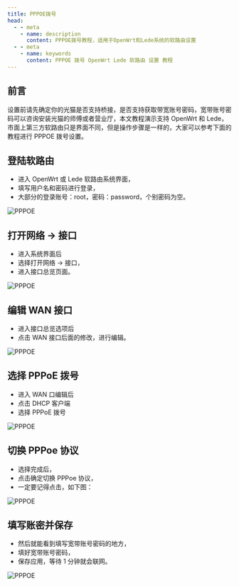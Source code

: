 ```yaml
---
title: PPPOE拨号
head:
  - - meta
    - name: description
      content: PPPOE拨号教程，适用于OpenWrt和Lede系统的软路由设置
  - - meta
    - name: keywords
      content: PPPOE 拨号 OpenWrt Lede 软路由 设置 教程
---
```


## 前言

设置前请先确定你的光猫是否支持桥接，是否支持获取带宽账号密码，宽带账号密码可以咨询安装光猫的师傅或者营业厅，本文教程演示支持 OpenWrt 和 Lede，市面上第三方软路由只是界面不同，但是操作步骤是一样的，大家可以参考下面的教程进行 PPPOE 拨号设置。

## 登陆软路由

- 进入 OpenWrt 或 Lede 软路由系统界面，
- 填写用户名和密码进行登录，
- 大部分的登录账号：root，密码：password，个别密码为空。

![PPPOE](https://i.theojs.cn/docs/bh-1.webp '登陆软路由')

## 打开网络 -> 接口

- 进入系统界面后
- 选择打开网络 -> 接口，
- 进入接口总览页面。

![PPPOE](https://i.theojs.cn/docs/bh-2.webp '打开网络 -> 接口')

## 编辑 WAN 接口

- 进入接口总览选项后
- 点击 WAN 接口后面的修改，进行编辑。

![PPPOE](https://i.theojs.cn/docs/bh-3.webp '编辑 WAN 接口')

## 选择 PPPoE 拨号

- 进入 WAN 口编辑后
- 点击 DHCP 客户端
- 选择 PPPoE 拨号

![PPPOE](https://i.theojs.cn/docs/bh-4.webp '选择 PPPoE 拨号')

## 切换 PPPoe 协议

- 选择完成后，
- 点击确定切换 PPPoe 协议，
- 一定要记得点击，如下图：

![PPPOE](https://i.theojs.cn/docs/bh-5.webp '切换 PPPoe 协议')

## 填写账密并保存

- 然后就能看到填写宽带账号密码的地方，
- 填好宽带账号密码，
- 保存应用，等待 1 分钟就会联网。

![PPPOE](https://i.theojs.cn/docs/bh-6.webp '填写账密并保存')
